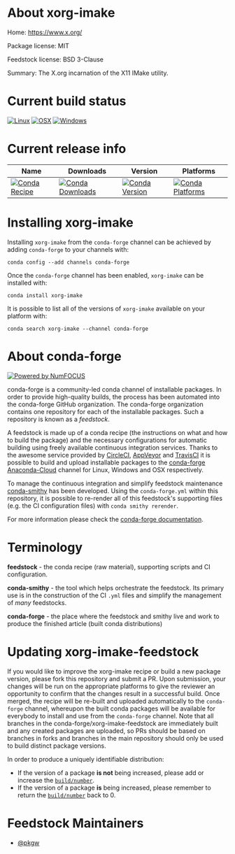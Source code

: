 <!--
# -*- mode: jinja -*-
-->

About xorg-imake
================

Home: https://www.x.org/

Package license: MIT

Feedstock license: BSD 3-Clause

Summary: The X.org incarnation of the X11 IMake utility.



Current build status
====================

[![Linux](https://img.shields.io/circleci/project/github/conda-forge/xorg-imake-feedstock/master.svg?label=Linux)](https://circleci.com/gh/conda-forge/xorg-imake-feedstock)
[![OSX](https://img.shields.io/travis/conda-forge/xorg-imake-feedstock/master.svg?label=macOS)](https://travis-ci.org/conda-forge/xorg-imake-feedstock)
[![Windows](https://img.shields.io/appveyor/ci/conda-forge/xorg-imake-feedstock/master.svg?label=Windows)](https://ci.appveyor.com/project/conda-forge/xorg-imake-feedstock/branch/master)

Current release info
====================

| Name | Downloads | Version | Platforms |
| --- | --- | --- | --- |
| [![Conda Recipe](https://img.shields.io/badge/recipe-xorg--imake-green.svg)](https://anaconda.org/conda-forge/xorg-imake) | [![Conda Downloads](https://img.shields.io/conda/dn/conda-forge/xorg-imake.svg)](https://anaconda.org/conda-forge/xorg-imake) | [![Conda Version](https://img.shields.io/conda/vn/conda-forge/xorg-imake.svg)](https://anaconda.org/conda-forge/xorg-imake) | [![Conda Platforms](https://img.shields.io/conda/pn/conda-forge/xorg-imake.svg)](https://anaconda.org/conda-forge/xorg-imake) |

Installing xorg-imake
=====================

Installing `xorg-imake` from the `conda-forge` channel can be achieved by adding `conda-forge` to your channels with:

```
conda config --add channels conda-forge
```

Once the `conda-forge` channel has been enabled, `xorg-imake` can be installed with:

```
conda install xorg-imake
```

It is possible to list all of the versions of `xorg-imake` available on your platform with:

```
conda search xorg-imake --channel conda-forge
```


About conda-forge
=================

[![Powered by NumFOCUS](https://img.shields.io/badge/powered%20by-NumFOCUS-orange.svg?style=flat&colorA=E1523D&colorB=007D8A)](http://numfocus.org)

conda-forge is a community-led conda channel of installable packages.
In order to provide high-quality builds, the process has been automated into the
conda-forge GitHub organization. The conda-forge organization contains one repository
for each of the installable packages. Such a repository is known as a *feedstock*.

A feedstock is made up of a conda recipe (the instructions on what and how to build
the package) and the necessary configurations for automatic building using freely
available continuous integration services. Thanks to the awesome service provided by
[CircleCI](https://circleci.com/), [AppVeyor](https://www.appveyor.com/)
and [TravisCI](https://travis-ci.org/) it is possible to build and upload installable
packages to the [conda-forge](https://anaconda.org/conda-forge)
[Anaconda-Cloud](https://anaconda.org/) channel for Linux, Windows and OSX respectively.

To manage the continuous integration and simplify feedstock maintenance
[conda-smithy](https://github.com/conda-forge/conda-smithy) has been developed.
Using the ``conda-forge.yml`` within this repository, it is possible to re-render all of
this feedstock's supporting files (e.g. the CI configuration files) with ``conda smithy rerender``.

For more information please check the [conda-forge documentation](https://conda-forge.org/docs/).

Terminology
===========

**feedstock** - the conda recipe (raw material), supporting scripts and CI configuration.

**conda-smithy** - the tool which helps orchestrate the feedstock.
                   Its primary use is in the construction of the CI ``.yml`` files
                   and simplify the management of *many* feedstocks.

**conda-forge** - the place where the feedstock and smithy live and work to
                  produce the finished article (built conda distributions)


Updating xorg-imake-feedstock
=============================

If you would like to improve the xorg-imake recipe or build a new
package version, please fork this repository and submit a PR. Upon submission,
your changes will be run on the appropriate platforms to give the reviewer an
opportunity to confirm that the changes result in a successful build. Once
merged, the recipe will be re-built and uploaded automatically to the
`conda-forge` channel, whereupon the built conda packages will be available for
everybody to install and use from the `conda-forge` channel.
Note that all branches in the conda-forge/xorg-imake-feedstock are
immediately built and any created packages are uploaded, so PRs should be based
on branches in forks and branches in the main repository should only be used to
build distinct package versions.

In order to produce a uniquely identifiable distribution:
 * If the version of a package **is not** being increased, please add or increase
   the [``build/number``](https://conda.io/docs/user-guide/tasks/build-packages/define-metadata.html#build-number-and-string).
 * If the version of a package **is** being increased, please remember to return
   the [``build/number``](https://conda.io/docs/user-guide/tasks/build-packages/define-metadata.html#build-number-and-string)
   back to 0.

Feedstock Maintainers
=====================

* [@pkgw](https://github.com/pkgw/)

